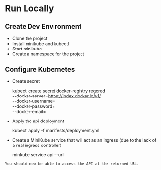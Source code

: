# Run Locally

## Create Dev Environment

* Clone the project
* Install minikube and kubectl
* Start minikube
* Create a namespace for the project

## Configure Kubernetes

* Create secret


    kubectl create secret docker-registry regcred \
        --docker-server=https://index.docker.io/v1/ \
        --docker-username=<username> \
        --docker-password=<password> \
        --docker-email=<email>

* Apply the api deployment


    kubectl apply -f manifests/deployment.yml

* Create a MiniKube service that will act as an ingress (due to the lack of a real ingress controller)


    minkube service api --url


`You should now be able to access the API at the returned URL.`
